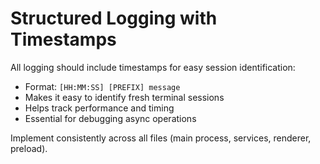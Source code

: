 # Structured Logging with Timestamps

All logging should include timestamps for easy session identification:
- Format: `[HH:MM:SS] [PREFIX] message`
- Makes it easy to identify fresh terminal sessions
- Helps track performance and timing
- Essential for debugging async operations

Implement consistently across all files (main process, services, renderer, preload).


